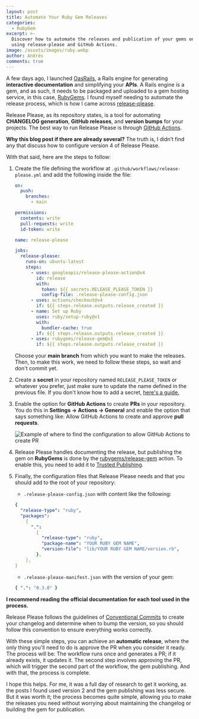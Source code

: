 ```yaml
---
layout: post
title: Automate Your Ruby Gem Releases
categories:
  - RubyGem
excerpt: >-
  Discover how to automate the releases and publication of your gems on RubyGems
  using release-please and GitHub Actions.
image: /assets/images/ruby.webp
author: Andrés
comments: true
---
```

A few days ago, I launched [OasRails](https://github.com/a-chacon/oas_rails), a Rails engine for generating **interactive documentation** and simplifying your **APIs**. A Rails engine is a gem, and as such, it needs to be packaged and uploaded to a gem hosting service, in this case, [RubyGems](https://rubygems.org/). I found myself needing to automate the release process, which is how I came across [release-please](https://github.com/googleapis/release-please).

Release Please, as its repository states, is a tool for automating **CHANGELOG generation**, **GitHub releases**, and **version bumps** for your projects. The best way to run Release Please is through [GitHub Actions](https://docs.github.com/en/actions).

**Why this blog post if there are already several?** The truth is, I didn’t find any that discuss how to configure version 4 of Release Please.

With that said, here are the steps to follow:

1. Create the file defining the workflow at `.github/workflows/release-please.yml` and add the following inside the file:

   ```yml
   on:
     push:
       branches:
         - main

   permissions:
     contents: write
     pull-requests: write
     id-token: write

   name: release-please

   jobs:
     release-please:
       runs-on: ubuntu-latest
       steps:
         - uses: googleapis/release-please-action@v4
           id: release
           with:
             token: ${{ secrets.RELEASE_PLEASE_TOKEN }}
             config-file: .release-please-config.json
         - uses: actions/checkout@v4
           if: ${{ steps.release.outputs.release_created }}
         - name: Set up Ruby
           uses: ruby/setup-ruby@v1
           with:
             bundler-cache: true
           if: ${{ steps.release.outputs.release_created }}
         - uses: rubygems/release-gem@v1
           if: ${{ steps.release.outputs.release_created }}
   ```

   Choose your **main branch** from which you want to make the releases. Then, to make this work, we need to follow these steps, so wait and don't commit yet.

2. Create a **secret** in your repository named `RELEASE_PLEASE_TOKEN` or whatever you prefer, just make sure to update the name defined in the previous file. If you don't know how to add a secret, [here's a guide.](https://docs.github.com/en/actions/security-guides/using-secrets-in-github-actions)

3. Enable the option for **GitHub Actions** to create **PRs** in your repository. You do this in **Settings -> Actions -> General** and enable the option that says something like: Allow GitHub Actions to create and approve **pull requests**.

   ![Example of where to find the configuration to allow GitHub Actions to create PR](https://jhale.dev/assets/img/posts/auto_merging_prs/org_actions_prs_permissions.png)

4. Release Please handles documenting the release, but publishing the gem on **RubyGems** is done by the [rubygems/release-gem](https://github.com/rubygems/release-gem) action. To enable this, you need to add it to [Trusted Publishing](https://guides.rubygems.org/trusted-publishing/).

5. Finally, the configuration files that Release Please needs and that you should add to the root of your repository:

   - `.release-please-config.json` with content like the following:

   ```yml
   {
     "release-type": "ruby",
     "packages":
       {
         ".":
           {
             "release-type": "ruby",
             "package-name": "YOUR RUBY GEM NAME",
             "version-file": "lib/YOUR RUBY GEM NAME/version.rb",
           },
       },
   }
   ```

   - `.release-please-manifest.json` with the version of your gem:

   ```yml
   { ".": "0.3.0" }
   ```

**I recommend reading the official documentation for each tool used in the process.**

Release Please follows the guidelines of [Conventional Commits](https://www.conventionalcommits.org/en/v1.0.0/) to create your changelog and determine when to bump the version, so you should follow this convention to ensure everything works correctly.

With these simple steps, you can achieve an **automatic release**, where the only thing you'll need to do is approve the PR when you consider it ready. The process will be: The workflow runs once and generates a PR; if it already exists, it updates it. The second step involves approving the PR, which will trigger the second part of the workflow, the gem publishing. And with that, the process is complete.

I hope this helps. For me, it was a full day of research to get it working, as the posts I found used version 2 and the gem publishing was less secure. But it was worth it; the process becomes quite simple, allowing you to make the releases you need without worrying about maintaining the changelog or building the gem for publication.

